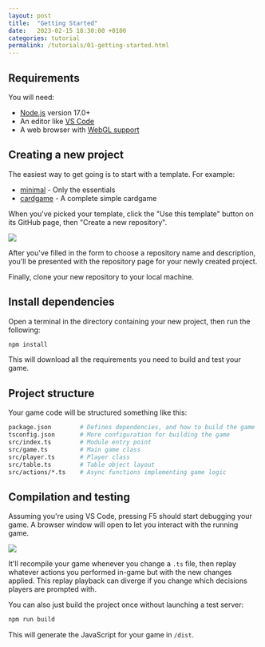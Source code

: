 ```yaml
---
layout: post
title:  "Getting Started"
date:   2023-02-15 18:30:00 +0100
categories: tutorial
permalink: /tutorials/01-getting-started.html
---
```

## Requirements
You will need:
* [Node.js](https://nodejs.org/en/) version 17.0+
* An editor like [VS Code](https://code.visualstudio.com/)
* A web browser with [WebGL support](https://get.webgl.org/)

## Creating a new project
The easiest way to get going is to start with a template. For example:
* [minimal](https://github.com/team-bge/template-minimal) - Only the essentials
* [cardgame](https://github.com/team-bge/template-cardgame) - A complete simple cardgame

When you've picked your template, click the "Use this template" button on its GitHub page, then "Create a new repository".

![](https://files.facepunch.com/ziks/1b1511b1/firefox_vWBkgYWE96.png)

After you've filled in the form to choose a repository name and description, you'll be presented with the repository page for your newly created project.

Finally, clone your new repository to your local machine.

## Install dependencies
Open a terminal in the directory containing your new project, then run the following:

```bash
npm install
```

This will download all the requirements you need to build and test your game.

## Project structure
Your game code will be structured something like this:

```bash
package.json        # Defines dependencies, and how to build the game
tsconfig.json       # More configuration for building the game
src/index.ts        # Module entry point
src/game.ts         # Main game class
src/player.ts       # Player class
src/table.ts        # Table object layout
src/actions/*.ts    # Async functions implementing game logic
```

## Compilation and testing
Assuming you're using VS Code, pressing F5 should start debugging your game. A browser window will open to let you interact with the running game.

![](https://files.facepunch.com/ziks/1b1511b1/firefox_Nn09p9JcKh.png)

It'll recompile your game whenever you change a `.ts` file, then replay whatever actions you performed in-game but with the new changes applied.
This replay playback can diverge if you change which decisions players are prompted with.

You can also just build the project once without launching a test server:

```bash
npm run build
```

This will generate the JavaScript for your game in `/dist`.
